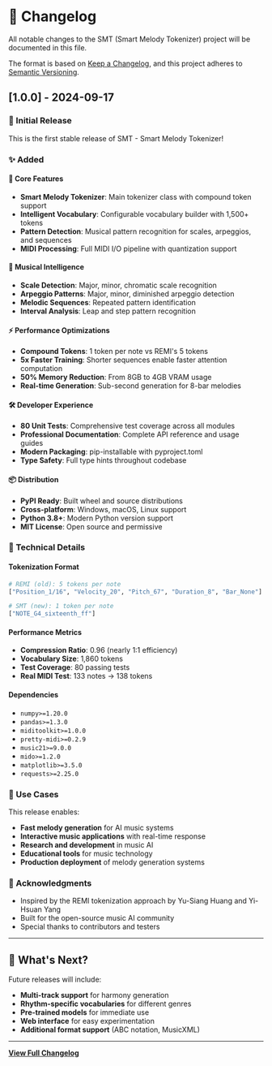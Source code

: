 # 📝 Changelog

All notable changes to the SMT (Smart Melody Tokenizer) project will be documented in this file.

The format is based on [Keep a Changelog](https://keepachangelog.com/en/1.0.0/),
and this project adheres to [Semantic Versioning](https://semver.org/spec/v2.0.0.html).

## [1.0.0] - 2024-09-17

### 🎉 Initial Release

This is the first stable release of SMT - Smart Melody Tokenizer!

### ✨ Added

#### 🎯 Core Features
- **Smart Melody Tokenizer**: Main tokenizer class with compound token support
- **Intelligent Vocabulary**: Configurable vocabulary builder with 1,500+ tokens
- **Pattern Detection**: Musical pattern recognition for scales, arpeggios, and sequences
- **MIDI Processing**: Full MIDI I/O pipeline with quantization support

#### 🎼 Musical Intelligence
- **Scale Detection**: Major, minor, chromatic scale recognition
- **Arpeggio Patterns**: Major, minor, diminished arpeggio detection
- **Melodic Sequences**: Repeated pattern identification
- **Interval Analysis**: Leap and step pattern recognition

#### ⚡ Performance Optimizations
- **Compound Tokens**: 1 token per note vs REMI's 5 tokens
- **5x Faster Training**: Shorter sequences enable faster attention computation
- **50% Memory Reduction**: From 8GB to 4GB VRAM usage
- **Real-time Generation**: Sub-second generation for 8-bar melodies

#### 🛠️ Developer Experience
- **80 Unit Tests**: Comprehensive test coverage across all modules
- **Professional Documentation**: Complete API reference and usage guides
- **Modern Packaging**: pip-installable with pyproject.toml
- **Type Safety**: Full type hints throughout codebase

#### 📦 Distribution
- **PyPI Ready**: Built wheel and source distributions
- **Cross-platform**: Windows, macOS, Linux support
- **Python 3.8+**: Modern Python version support
- **MIT License**: Open source and permissive

### 🔧 Technical Details

#### Tokenization Format
```python
# REMI (old): 5 tokens per note
["Position_1/16", "Velocity_20", "Pitch_67", "Duration_8", "Bar_None"]

# SMT (new): 1 token per note
["NOTE_G4_sixteenth_ff"]
```

#### Performance Metrics
- **Compression Ratio**: 0.96 (nearly 1:1 efficiency)
- **Vocabulary Size**: 1,860 tokens
- **Test Coverage**: 80 passing tests
- **Real MIDI Test**: 133 notes → 138 tokens

#### Dependencies
- `numpy>=1.20.0`
- `pandas>=1.3.0`
- `miditoolkit>=1.0.0`
- `pretty-midi>=0.2.9`
- `music21>=9.0.0`
- `mido>=1.2.0`
- `matplotlib>=3.5.0`
- `requests>=2.25.0`

### 🎯 Use Cases

This release enables:
- **Fast melody generation** for AI music systems
- **Interactive music applications** with real-time response
- **Research and development** in music AI
- **Educational tools** for music technology
- **Production deployment** of melody generation systems

### 🙏 Acknowledgments

- Inspired by the REMI tokenization approach by Yu-Siang Huang and Yi-Hsuan Yang
- Built for the open-source music AI community
- Special thanks to contributors and testers

---

## 🚀 What's Next?

Future releases will include:
- **Multi-track support** for harmony generation
- **Rhythm-specific vocabularies** for different genres
- **Pre-trained models** for immediate use
- **Web interface** for easy experimentation
- **Additional format support** (ABC notation, MusicXML)

---

**[View Full Changelog](https://github.com/WebChatAppAi/smt-modern/blob/main/CHANGELOG.md)**